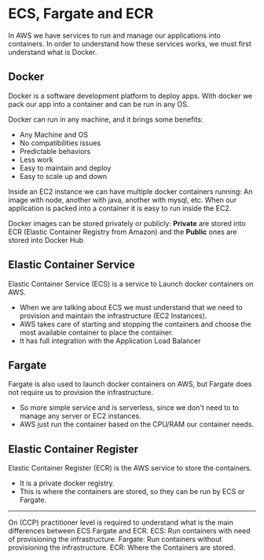 # ECS, Fargate and ECR

In AWS we have services to run and manage our applications into containers. In order to understand how these services works, we must first understand what is Docker.

## Docker

Docker is a software development platform to deploy apps. With docker we pack our app into a container and can be run in any OS.

Docker can run in any machine, and it brings some benefits:

- Any Machine and OS
- No compatibilities issues
- Predictable behaviors
- Less work
- Easy to maintain and deploy
- Easy to scale up and down

Inside an EC2 instance we can have multiple docker containers running: An image with node, another with java, another with mysql, etc. When our application is packed into a container it is easy to run inside the EC2.

Docker images can be stored privately or publicly: **Private** are stored into ECR (Elastic Container Registry from Amazon) and the **Public** ones are stored into Docker Hub

## Elastic Container Service

Elastic Container Service (ECS) is a service to Launch docker containers on AWS.

- When we are talking about ECS we must understand that we need to provision and maintain the infrastructure (EC2 Instances).
- AWS takes care of starting and stopping the containers and choose the most available container to place the container.
- It has full integration with the Application Load Balancer

## Fargate

Fargate is also used to launch docker containers on AWS, but Fargate does not require us to provision the infrastructure.

- So more simple service and is serverless, since we don't need to to manage any server or EC2 instances.
- AWS just run the container based on the CPU/RAM our container needs.

## Elastic Container Register

Elastic Container Register (ECR) is the AWS service to store the containers.

- It is a private docker registry.
- This is where the containers are stored, so they can be run by ECS or Fargate.

---

On (CCP) practitioner level is required to understand what is the main differences between ECS Fargate and ECR.
ECS: Run containers with need of provisioning the infrastructure.
Fargate: Run containers without provisioning the infrastructure.
ECR: Where the Containers are stored.
